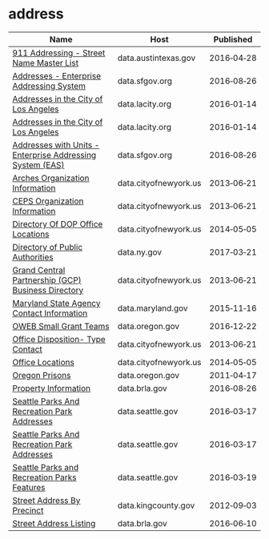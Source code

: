 # address

Name | Host | Published
---- | ---- | ---------
[911 Addressing - Street Name Master List](../datasets/kumu-nbtd.md) | data.austintexas.gov | 2016&#x2011;04&#x2011;28
[Addresses - Enterprise Addressing System](../datasets/sr5d-tnui.md) | data.sfgov.org | 2016&#x2011;08&#x2011;26
[Addresses in the City of Los Angeles](../datasets/4ca8-mxuh.md) | data.lacity.org | 2016&#x2011;01&#x2011;14
[Addresses in the City of Los Angeles](../datasets/4ca8-mxuh.md) | data.lacity.org | 2016&#x2011;01&#x2011;14
[Addresses with Units - Enterprise Addressing System (EAS)](../datasets/dxjs-vqsy.md) | data.sfgov.org | 2016&#x2011;08&#x2011;26
[Arches Organization Information](../datasets/jign-uhe6.md) | data.cityofnewyork.us | 2013&#x2011;06&#x2011;21
[CEPS Organization Information](../datasets/nsu8-kyp7.md) | data.cityofnewyork.us | 2013&#x2011;06&#x2011;21
[Directory Of DOP Office Locations](../datasets/tfbb-gszk.md) | data.cityofnewyork.us | 2014&#x2011;05&#x2011;05
[Directory of Public Authorities](../datasets/4vym-q77x.md) | data.ny.gov | 2017&#x2011;03&#x2011;21
[Grand Central Partnership (GCP) Business Directory](../datasets/k26i-s5bd.md) | data.cityofnewyork.us | 2013&#x2011;06&#x2011;21
[Maryland State Agency Contact Information](../datasets/jfbi-sxb5.md) | data.maryland.gov | 2015&#x2011;11&#x2011;16
[OWEB Small Grant Teams](../datasets/duuq-2iwc.md) | data.oregon.gov | 2016&#x2011;12&#x2011;22
[Office Disposition- Type Contact](../datasets/x2zj-69gq.md) | data.cityofnewyork.us | 2013&#x2011;06&#x2011;21
[Office Locations](../datasets/hkud-vzzj.md) | data.cityofnewyork.us | 2014&#x2011;05&#x2011;05
[Oregon Prisons](../datasets/dsje-kuhw.md) | data.oregon.gov | 2011&#x2011;04&#x2011;17
[Property Information](../datasets/re5c-hrw9.md) | data.brla.gov | 2016&#x2011;08&#x2011;26
[Seattle Parks And Recreation Park Addresses](../datasets/v5tj-kqhc.md) | data.seattle.gov | 2016&#x2011;03&#x2011;17
[Seattle Parks And Recreation Park Addresses](../datasets/v5tj-kqhc.md) | data.seattle.gov | 2016&#x2011;03&#x2011;17
[Seattle Parks and Recreation Parks Features](../datasets/2cer-njie.md) | data.seattle.gov | 2016&#x2011;03&#x2011;19
[Street Address By Precinct](../datasets/pwqp-uiq9.md) | data.kingcounty.gov | 2012&#x2011;09&#x2011;03
[Street Address Listing](../datasets/6fyg-p3r9.md) | data.brla.gov | 2016&#x2011;06&#x2011;10

